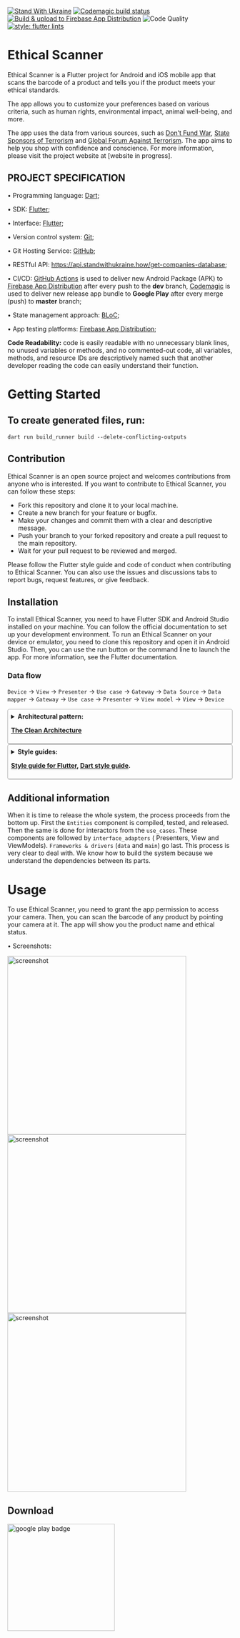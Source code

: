 [![Stand With Ukraine](https://raw.githubusercontent.com/vshymanskyy/StandWithUkraine/main/banner2-direct.svg)](https://stand-with-ukraine.pp.ua)
[![Codemagic build status](https://api.codemagic.io/apps/659998e6caf611b8969ad389/659998e6caf611b8969ad388/status_badge.svg)](https://codemagic.io/apps/659998e6caf611b8969ad389/659998e6caf611b8969ad388/latest_build)
[![Build & upload to Firebase App Distribution](https://github.com/Turskyi/ethical_scanner/actions/workflows/flutter_ci.yml/badge.svg?branch=dev&event=push)](https://github.com/Turskyi/ethical_scanner/actions/workflows/flutter_ci.yml)
![Code Quality](https://github.com/Turskyi/ethical_scanner/actions/workflows/code-quality-tests.yml/badge.svg)
[![style: flutter lints](https://img.shields.io/badge/style-flutter__lints-blue)](https://pub.dev/packages/flutter_lints)
# Ethical Scanner

Ethical Scanner is a Flutter project for Android and iOS mobile app that scans the barcode
of a product and tells you if the product meets your ethical standards.

The app allows you to customize your preferences based on
various criteria, such as human rights, environmental impact, animal well-being, and more.

The app uses the data from various sources, such as
[Don’t Fund War](https://dontfundwar.com/directory),
[State Sponsors of Terrorism](https://www.state.gov/state-sponsors-of-terrorism/) and
[Global Forum Against Terrorism](https://www.gfatf.org/threats/countries-who-support-terrorism/).
The app aims to help you shop with confidence and conscience. For more information, please visit the
project website at [website in progress].

## PROJECT SPECIFICATION

• Programming language: [Dart](https://dart.dev/);

• SDK: [Flutter](https://flutter.dev/);

• Interface: [Flutter](https://flutter.dev/docs/development/ui);

• Version control system: [Git](https://git-scm.com);

• Git Hosting Service: [GitHub](https://github.com);

• RESTful API: https://api.standwithukraine.how/get-companies-database;

• CI/CD: [GitHub Actions](https://docs.github.com/en/actions) is used to deliver new Android
Package (APK) to [Firebase App Distribution](https://firebase.google.com/docs/app-distribution)
after every push to the **dev** branch, [Codemagic](https://codemagic.io/start/) is used to deliver
new release app bundle to **Google Play** after every merge (push) to **master** branch;

• State management approach: [BLoC](https://bloclibrary.dev);

• App testing platforms:
[Firebase App Distribution](https://appdistribution.firebase.dev/i/ad57d28bed182b15);

**Code Readability:** code is easily readable with no unnecessary blank lines, no unused variables
or methods, and no commented-out code, all variables, methods, and resource IDs are descriptively
named such that another developer reading the code can easily understand their function.

# Getting Started

## To create generated files, run:

```
dart run build_runner build --delete-conflicting-outputs
```

## Contribution

Ethical Scanner is an open source project and welcomes contributions from anyone who is interested.
If you want to contribute to Ethical Scanner, you can follow these steps:

- Fork this repository and clone it to your local machine.
- Create a new branch for your feature or bugfix.
- Make your changes and commit them with a clear and descriptive message.
- Push your branch to your forked repository and create a pull request to the main repository.
- Wait for your pull request to be reviewed and merged.

Please follow the Flutter style guide and code of conduct when contributing to Ethical Scanner. You
can also use the issues and discussions tabs to report bugs, request features, or give feedback.

## Installation

To install Ethical Scanner, you need to have Flutter SDK and Android Studio installed on your
machine. You can follow the official documentation to set up your development environment.
To run an Ethical Scanner on your device or emulator, you need to clone this repository and open it
in
Android Studio. Then, you can use the run button or the command line to launch the app. For more
information, see the Flutter documentation.

### Data flow

`Device` -> `View` -> `Presenter` -> `Use case` -> `Gateway`
-> `Data Source` -> `Data mapper` -> `Gateway` -> `Use case` -> `Presenter` -> `View model` ->
`View` -> `Device`

<details style="border: 1px solid #aaa; border-radius: 4px; padding: 0.5em 0.5em 0;">
  <summary style="font-weight: bold; margin: -0.5em -0.5em 0; padding: 0.5em; border-bottom: 1px solid #aaa;">Architectural pattern:

[The Clean Architecture](https://blog.cleancoder.com/uncle-bob/2012/08/13/the-clean-architecture.html)

  </summary>
<a href="https://blog.cleancoder.com/uncle-bob/2012/08/13/the-clean-architecture.html">
<!--suppress CheckImageSize -->
<img src="assets/images/flutter_clean_architecture.png" width="800" title="Flutter Clean Architecture" alt="Image of the Flutter Clean Architecture Pattern">
</a>
## Layers

#### Enterprise Business Rules - `entities`

An Entity is an object within our computer system that embodies a small set of critical business
rules operating on Critical Business Data.

#### Application Business Rules - `use_cases`

The `use_cases` module defines the business logic of the app.
It is a component that is independent of the development platform, in other words, it is written
purely in the
programming language and does not contain any elements from the platform. In the case of `Flutter`,
`use_cases` would be written purely in `Dart` without any `Flutter` elements. The reason for that is
that `use_cases` should only be concerned with the business logic of the app,
not with the implementation details.

#### Interface Adapters - `interface_adapters`

`interface_adapters` is the layer outside `use_cases`. `Interface Adapters` crosses the boundaries
of the layers to communicate with `Application Business Rules`, however, the **Dependency Rule** is
never violated. Using `polymorphism`, `Interface Adapters` communicates with
`Application Business Rules` using inherited classes: classes that implement or extend the
`UseCase`s presented in the `Application Business Rules` layer. Since `polymorphism` is used, the
`Gateways` passed to `Interface Adapters` still adhere to the **Dependency Rule** since as far as
`Interface Adapters` is concerned, they are abstract. The implementation is hidden behind the
`polymorphism`.

#### Frameworks and drivers – `lib`, `android`, `ios` etc

The `data` module, which is a part of the outermost `lib` component, is responsible for data
retrieval. This can be in the form of API calls to a server, a local database, or even both.
Part of the `Frameworks and drivers` layer communicates directly with the platform in other
words `android`
and `ios`. `Frameworks and drivers` is responsible for Native functionality.
`Frameworks and drivers` calls all Native APIs.

</details>

<details style="border: 1px solid #aaa; border-radius: 4px; padding: 0.5em 0.5em 0;">
  <summary style="font-weight: bold; margin: -0.5em -0.5em 0; padding: 0.5em; border-bottom: 1px solid #aaa;">Style guides:

[Style guide for Flutter](https://github.com/flutter/flutter/wiki/Style-guide-for-Flutter-repo),
[Dart style guide](https://dart.dev/effective-dart).

  </summary>

- [DO use trailing commas for all function calls and declarations unless the function call or definition, from the start of the function name up to the closing parenthesis, fits in a single line.](https://dart-lang.github.io/linter/lints/require_trailing_commas.html)

- [DON'T cast a nullable value to a non-nullable type. This hides a null check and most of the time it is not what is expected.](https://dart-lang.github.io/linter/lints/avoid_as.html)

- [PREFER using `const` for instantiating constant constructors](https://dart-lang.github.io/linter/lints/prefer_const_constructors.html)

If a constructor can be invoked as const to produce a canonicalized instance, it's preferable to do
so.

- [DO sort constructor declarations before other members](https://dart-lang.github.io/linter/lints/sort_constructors_first.html)

- ### Avoid Mental Mapping

A single-letter name is a poor choice; it’s just a placeholder that the reader must mentally map to
the actual concept. There can be no worse reason for using the name `c` than because `a` and `b`
were already taken.

- ### Method names

Methods should have verb or verb phrase names like postPayment, deletePage, or save. Accessors,
mutators, and predicates should be named for their value and prefixed with `get`…, `set`…, and `is`…

- ### Use Intention-Revealing Names

If a name requires a comment, then the name does not reveal its intent.

- ### Use Pronounceable Names

If you can’t pronounce it, you can’t discuss it without sounding like an idiot.

- ### Class Names

Classes and objects should have noun or noun phrase names and not include indistinct noise words:

```
GOOD:
Customer, WikiPage, Account, AddressParser.

BAD:
Manager, Processor, Data, Info.
```

- ### Functions should be small

Functions should hardly ever be 20 lines long.
Blocks within if statements, else statements, while statements, and so on should be **_one_** line
long.
Probably that line should be a function call.

- ### Functions should do one thing

To know that a function is doing more than “one thing” is if you can extract another function from
it with a name that is not merely a restatement of its implementation.

- ### One Level of Abstraction per Function

We want the code to read like a top-down narrative.
We want every function to be followed by those at the next level of abstraction so that we can read
the program, descending one level of abstraction at a time as we read down the list of functions.

- ### Dependent Functions

If one function calls another, they should be vertically close, and the caller should be **_above_**
the callee, if possible.

- ### Use Descriptive Names

Don’t be afraid to make a name long. A long descriptive name is better than a short enigmatic name.
A long descriptive name is better than a long descriptive comment.

- ### Function Arguments

The ideal number of arguments for a function is zero (niladic). Next comes one (monadic), followed
closely by two (dyadic). Three arguments (triadic) should be avoided where possible.

```
GOOD:
includeSetupPage()

BAD:
includeSetupPageInto(newPageContent)
```

- ### Flag Arguments

Flag arguments are ugly. Passing a boolean into a function is a truly terrible practice. It
immediately complicates the signature of the method, loudly proclaiming that this function does more
than one thing. It does one thing if the flag is true and another if the flag is false!

```
GOOD:
renderForSuite()
renderForSingleTest()

BAD:
render(bool isSuite)
```

- ### Explain Yourself in Code

Only the code can truly tell you what it does.
Comments are, at best, a necessary evil.
Rather than spend your time writing the comments that explain the mess you’ve made, spend it
cleaning that mess.
Inaccurate comments are far worse than no comments at all.

```
BAD:
// Check to see if the employee is eligible
// for full benefits
if ((employee.flags & HOURLY_FLAG) && (employee.age > 65))

GOOD:
if (employee.isEligibleForFullBenefits())

```

- ### TODO Comments

Nowadays, good IDEs provide special gestures and features to locate all the `//TODO` comments,
so it’s not likely that they will get lost.

- ### Public APIs

There is nothing quite so helpful and satisfying as a well-described public API. It would be
challenging, at best, to write programs without them.

```dart
/// dart doc comment
```

- ### Commented-Out Code

We’ve had good source code control systems for a very long time now. Those systems will remember the
code for us. We don’t have to comment it out anymore.

- ### Position Markers

In general, they are the clutter that should be eliminated—especially the noisy train of slashes at
the
end. If you overuse banners, they’ll fall into the background noise and be ignored.

```dart
// Actions //////////////////////////////////
```

- ### Don’t Return Null

When we return `null`, we are essentially creating work for ourselves and foisting problems upon our
callers.
All it takes is one missing `null` check to send an app spinning out of control.

- ### Don’t Pass Null

In most programming languages, there is no GOOD way to deal with a null that is passed by a caller
accidentally. Because this is the case, the rational approach is to forbid passing null by default.
When you do, you can code with the knowledge that a null in an argument list is an indication of a
problem, and end up with far fewer careless mistakes.

- ### Classes Should Be Small!

With functions, we measured size by counting physical lines. With classes, we use a different
measure.
We count responsibilities.
The Single Responsibility Principle (SRP) states that a class or module should have one, and only
one, reason to change.
The name of a class should describe what responsibilities it fulfills. The more ambiguous the class
name, the more likely it has too many responsibilities.
The problem is that too many of us think that we are done once the program works. We move on to the
next problem rather than going back and breaking the overstuffed classes into decoupled units with
single responsibilities.

- ### Artificial Coupling

In general, an artificial coupling is a coupling between two modules that serves no direct purpose.
It is a result of putting a variable, constant, or function in a temporarily convenient, though
inappropriate, location.
For example, general `enum`s should not be contained within more specific classes because this
forces the app to know about these more specific classes.
The same goes for general
purpose `static` functions being declared in specific classes.

- ### Prefer Polymorphism to If/Else or Switch/Case

There may be no more than one switch statement for a given type of selection. The cases in that
switch statement must create polymorphic objects that take the place of other such switch statements
in the rest of the system.

- ### Replace Magic Numbers with Named Constants

In general, it is a bad idea to have raw numbers in your code. You should hide them behind
well-named
constants. The term “Magic Number” does not apply only to numbers. It applies to any token that has
a value that is not self-describing.

- ## Encapsulate Conditionals

Boolean logic is hard enough to understand without having to see it in the context of an `if`
or `while` statement. Extract functions that explain the intent of the conditional.

```
GOOD:
if (shouldBeDeleted(timer))

BAD:
if (timer.hasExpired() && !timer.isRecurrent())
```

- ### Avoid Negative Conditionals

Negatives are just a bit harder to understand than positives. So, when possible, conditionals should
be expressed as positives.

```
GOOD:
if (buffer.shouldCompact())

BAD:
if (!buffer.shouldNotCompact())
```

- ### Encapsulate Boundary Conditions

Boundary conditions are hard to keep track of. Put the processing for them in one place.

```
BAD:
if (level + 1 < tags.length) {
  parts = Parse(body, tags, level + 1, offset + endTag);
  body = null;
}

GOOD:
int nextLevel = level + 1;
if (nextLevel < tags.length) {
  parts = Parse(body, tags, nextLevel, offset + endTag);
  body = null;
}
```

- ### Constants versus Enums

Don’t keep using the old trick of public `static` `final` `int`s. `enum`s can have methods and
fields. This makes them very powerful tools that allow much more expression and flexibility.

</details>

## Additional information

When it is time to release the whole system, the process proceeds from the bottom up. First the
`Entities` component is compiled, tested, and released. Then the same is done for interactors from
the `use_cases`. These components are followed by `interface_adapters` (
Presenters, View and ViewModels). `Frameworks & drivers` (`data` and `main`) go last. This process
is very clear to deal with. We know how to build the system
because we understand the dependencies between its parts.

# Usage

To use Ethical Scanner, you need to grant the app permission to access your camera. Then, you can
scan the barcode of any product by pointing your camera at it. The app will show you the product
name and ethical status.

• Screenshots:

<!--suppress CheckImageSize -->
<img src="screenshots/home_android_tablet_portrait_20240106.png" width="400"  alt="screenshot">
<!--suppress CheckImageSize -->
<img src="screenshots/home_android_phone_portrait_20240106.png" width="400"  alt="screenshot">
<!--suppress CheckImageSize -->
<img src="screenshots/scan_android_phone_portrait_20240106.png" width="400"  alt="screenshot">

## Download

<a href="https://play.google.com/store/apps/details?id=com.turskyi.ethical_scanner" target="_blank">
<img src="https://play.google.com/intl/en_gb/badges/static/images/badges/en_badge_web_generic.png" width=240  alt="google play badge"/>
</a>
